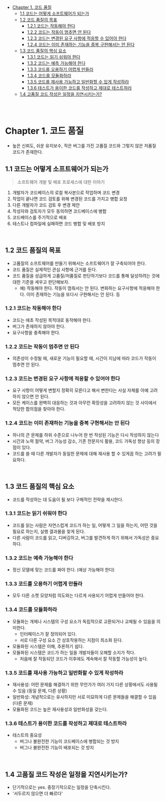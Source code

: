 - [Chapter 1. 코드 품질](#chapter-1-코드-품질)
  - [1.1 코드는 어떻게 소프트웨어가 되는가](#11-코드는-어떻게-소프트웨어가-되는가)
  - [1.2 코드 품질의 목표](#12-코드-품질의-목표)
    - [1.2.1 코드는 작동해야 한다](#121-코드는-작동해야-한다)
    - [1.2.2 코드는 작동이 멈추면 안 된다](#122-코드는-작동이-멈추면-안-된다)
    - [1.2.3 코드는 변경된 요구 사항에 적응할 수 있어야 한다](#123-코드는-변경된-요구-사항에-적응할-수-있어야-한다)
    - [1.2.4 코드는 이미 존재하는 기능을 중복 구현해서는 안 된다](#124-코드는-이미-존재하는-기능을-중복-구현해서는-안-된다)
  - [1.3 코드 품질의 핵심 요소](#13-코드-품질의-핵심-요소)
    - [1.3.1 코드는 읽기 쉬워야 한다](#131-코드는-읽기-쉬워야-한다)
    - [1.3.2 코드는 예측 가능해야 한다](#132-코드는-예측-가능해야-한다)
    - [1.3.3 코드를 오용하기 어렵게 만들라](#133-코드를-오용하기-어렵게-만들라)
    - [1.3.4 코드를 모듈화하라](#134-코드를-모듈화하라)
    - [1.3.5 코드를 재사용 가능하고 일반화할 수 있게 작성하라](#135-코드를-재사용-가능하고-일반화할-수-있게-작성하라)
    - [1.3.6 테스트가 용이한 코드를 작성하고 제대로 테스트하라](#136-테스트가-용이한-코드를-작성하고-제대로-테스트하라)
  - [1.4 고품질 코드 작성은 일정을 지연시키는가?](#14-고품질-코드-작성은-일정을-지연시키는가)

<br/>
<br/>

# Chapter 1. 코드 품질

- 높은 신뢰도, 쉬운 유지보수, 적은 버그를 가진 고품질 코드와 그렇지 않은 저품질 코드가 존재한다.

## 1.1 코드는 어떻게 소프트웨어가 되는가
> 소프트웨어 개발 및 배포 프로세스에 대한 이야기
1. 개발자가 코드베이스의 로컬 복사본으로 작업하며 코드 변경
2. 작업이 끝나면 코드 검토를 위해 변경된 코드를 가지고 병합 요청
3. 다른 개발자가 코드 검토 후 변경 제안
4. 작성자와 검토자가 모두 동의하면 코드베이스에 병합
5. 코드베이스를 주기적으로 배포
6. 테스트나 컴파일에 실패하면 코드 병합 및 배포 방지

<br/>

## 1.2 코드 품질의 목표
- 고품질의 소프트웨어를 만들기 위해서는 소프트웨어가 잘 구축되어야 한다.
- 코드 품질은 실제적인 관심 사항에 근거를 둔다.
- 코드 품질을 성급하게 고품질/저품질로 판단하기보다 코드를 통해 달성하려는 것에 대한 기준을 세우고 판단해보자.
  - 예) 작동해야 한다. 작동이 멈춰서는 안 된다. 변화하는 요구사항에 적응해야 한다. 이미 존재하는 기능을 또다시 구현해서는 안 된다. 등

### 1.2.1 코드는 작동해야 한다

- 코드는 애초 작성된 목적대로 동작해야 한다.
- 버그가 존재하지 않아야 한다.
- 요구사항을 충족해야 한다.

### 1.2.2 코드는 작동이 멈추면 안 된다

- 의존성이 수정될 때, 새로운 기능이 필요할 때, 시간이 지남에 따라 코드가 작동이 멈추면 안 된다.

### 1.2.3 코드는 변경된 요구 사항에 적응할 수 있어야 한다

- 요구 사항이 어떻게 변할지 정확히 모른다고 해서 변한다는 사실 자체를 아예 고려하지 않으면 안 된다.
- 모든 케이스를 완벽히 대응하는 것과 아무런 확장성을 고려하지 않는 것 사이에서 적당한 합의점을 찾아야 한다.

### 1.2.4 코드는 이미 존재하는 기능을 중복 구현해서는 안 된다

- 하나의 큰 문제를 하위 수준으로 나누어 한 번 작성된 기능은 다시 작성하지 않는다
- 시간과 노력 절약, 버그 가능성 감소, 기존 전문지식 활용, 코드 가독성 향상 등의 장점이 있다.
- 코드를 쓸 때 다른 개발자가 동일한 문제에 대해 재사용 할 수 있게끔 하는 고려가 필요하다.

<br/>

## 1.3 코드 품질의 핵심 요소
- 코드를 작성하는 데 도움이 될 보다 구체적인 전략을 제시한다.

### 1.3.1 코드는 읽기 쉬워야 한다

- 코드를 읽는 사람은 자연스럽게 코드가 하는 일, 어떻게 그 일을 하는지, 어떤 것을 필요로 하는지, 실행 결과물을 찾게 된다.
- 다른 사람이 코드를 읽고, 디버깅하고, 버그를 발견하게 하기 위해서 가독성은 중요하다.

### 1.3.2 코드는 예측 가능해야 한다

- 정신 모델에 맞는 코드를 짜야 한다. (예상 가능해야 한다)

### 1.3.3 코드를 오용하기 어렵게 만들라

- 모두 다른 소켓 모양처럼 의도와는 다르게 사용되기 어렵게 만들어야 한다.

### 1.3.4 코드를 모듈화하라
- 모듈화는 개체나 시스템의 구성 요소가 독립적으로 교환되거나 교체될 수 있음을 의미한다.
  - 인터페이스가 잘 정의되어 있다.
  - 서로 다른 구성 요소 간 상호작용하는 지점이 최소화 된다.
- 모듈화된 시스템은 이해, 추론하기 쉽다.
- 모듈화된 시스템은 코드가 하는 일을 개발자들이 오해할 소지가 적다.
  - 처음에 잘 작동되던 코드가 이후에도 계속해서 잘 작동할 가능성이 높다.

### 1.3.5 코드를 재사용 가능하고 일반화할 수 있게 작성하라
- 재사용성: 어떤 문제를 해결하기 위한 무언가가 여러 가지 다른 상황에서도 사용될 수 있음 (동일 문제, 다른 상황)
- 일반화성: 개념적으로는 유사하지만 서로 미묘하게 다른 문제들을 해결할 수 있음 (다른 문제)
- 모듈화된 코드는 높은 재사용성과 일반화성을 갖는다.

### 1.3.6 테스트가 용이한 코드를 작성하고 제대로 테스트하라
- 테스트의 중요성
  - 버그나 불완전한 기능이 코드베이스에 병합되는 것 방지
  - 버그나 불완전한 기능이 배포되는 것 방지

<br/>

## 1.4 고품질 코드 작성은 일정을 지연시키는가?
- 단기적으로는 yes. 중장기적으로는 일정을 단축시킨다.
- '서두르지 않으면 더 빠르다'